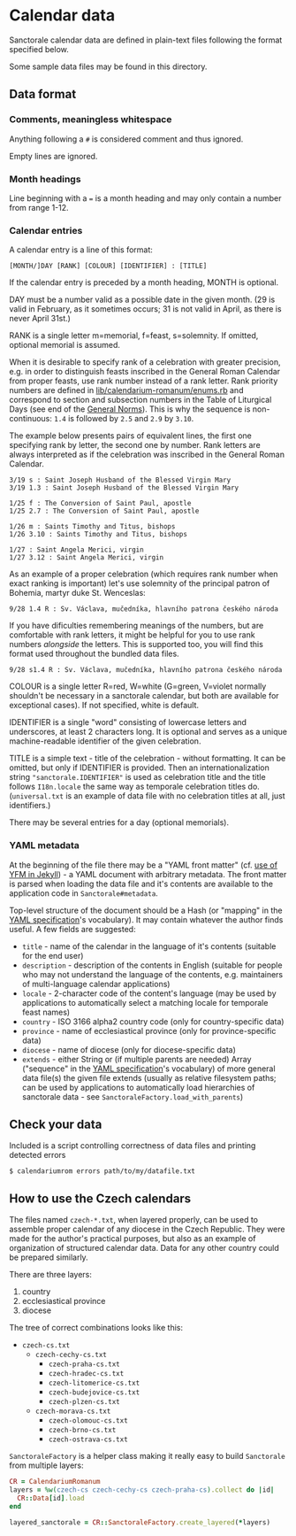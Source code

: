 # Calendar data

Sanctorale calendar data are defined in plain-text files following
the format specified below.

Some sample data files may be found in this directory.

## Data format

### Comments, meaningless whitespace

Anything following a `#` is considered comment and thus ignored.

Empty lines are ignored.

### Month headings

Line beginning with a `=` is a month heading and may only contain
a number from range 1-12.

### Calendar entries

A calendar entry is a line of this format:

```
[MONTH/]DAY [RANK] [COLOUR] [IDENTIFIER] : [TITLE]
```

If the calendar entry is preceded by a month heading, MONTH is
optional.

DAY must be a number valid as a possible date in the given month.
(29 is valid in February, as it sometimes occurs;
31 is not valid in April, as there is never April 31st.)

RANK is a single letter m=memorial, f=feast, s=solemnity.
If omitted, optional memorial is assumed.

When it is desirable to specify rank of a celebration
with greater precision, e.g. in order to distinguish feasts
inscribed in the General Roman Calendar from proper feasts,
use rank number instead of a rank letter.
Rank priority numbers are defined in
[lib/calendarium-romanum/enums.rb](../lib/calendarium-romanum/enums.rb)
and correspond to section and subsection numbers in
the Table of Liturgical Days
(see end of the [General Norms](https://www.ewtn.com/library/CURIA/CDWLITYR.HTM)).
This is why the sequence is non-continuous:
`1.4` is followed by `2.5` and `2.9` by `3.10`.

The example below presents pairs of equivalent lines,
the first one specifying rank by letter, the second one by number.
Rank letters are always interpreted as if the celebration
was inscribed in the General Roman Calendar.

```
3/19 s : Saint Joseph Husband of the Blessed Virgin Mary
3/19 1.3 : Saint Joseph Husband of the Blessed Virgin Mary

1/25 f : The Conversion of Saint Paul, apostle
1/25 2.7 : The Conversion of Saint Paul, apostle

1/26 m : Saints Timothy and Titus, bishops
1/26 3.10 : Saints Timothy and Titus, bishops

1/27 : Saint Angela Merici, virgin
1/27 3.12 : Saint Angela Merici, virgin
```

As an example of a proper celebration (which requires rank number
when exact ranking is important) let's use solemnity of the
principal patron of Bohemia, martyr duke St. Wenceslas:

```
9/28 1.4 R : Sv. Václava, mučedníka, hlavního patrona českého národa
```

If you have dificulties remembering meanings of the numbers,
but are comfortable with rank letters, it might be helpful for you
to use rank numbers *alongside* the letters.
This is supported too, you will find this format used throughout
the bundled data files.

```
9/28 s1.4 R : Sv. Václava, mučedníka, hlavního patrona českého národa
```

COLOUR is a single letter R=red, W=white (G=green, V=violet normally
shouldn't be necessary in a sanctorale calendar, but both are available
for exceptional cases).
If not specified, white is default.

IDENTIFIER is a single "word" consisting of lowercase letters and
underscores, at least 2 characters long.
It is optional and serves as a unique machine-readable identifier
of the given celebration.

TITLE is a simple text - title of the celebration - without formatting.
It can be omitted, but only if IDENTIFIER is provided.
Then an internationalization string `"sanctorale.IDENTIFIER"`
is used as celebration title and the title follows `I18n.locale`
the same way as temporale celebration titles do.
(`universal.txt` is an example of data file with no celebration titles
at all, just identifiers.)

There may be several entries for a day (optional memorials).

### YAML metadata

At the beginning of the file there may be a "YAML front matter"
(cf. [use of YFM in Jekyll][yfm]) -
a YAML document with arbitrary metadata.
The front matter is parsed when loading the data file
and it's contents are available to the application code
in `Sanctorale#metadata`.

Top-level structure of the document should be a Hash
(or "mapping" in the [YAML specification][yamlspec]'s vocabulary).
It may contain whatever the author finds useful.
A few fields are suggested:

* `title` - name of the calendar in the language of it's contents
  (suitable for the end user)
* `description` - description of the contents in English (suitable for
  people who may not understand the language of the contents,
  e.g. maintainers of multi-language calendar applications)
* `locale` - 2-character code of the content's language
  (may be used by applications to automatically select a matching
  locale for temporale feast names)
* `country` - ISO 3166 alpha2 country code (only for country-specific
  data)
* `province` - name of ecclesiastical province (only for
  province-specific data)
* `diocese` - name of diocese (only for diocese-specific data)
* `extends` - either String or (if multiple parents are needed)
  Array ("sequence" in the [YAML specification][yamlspec]'s vocabulary)
  of more general data file(s) the given file extends
  (usually as relative filesystem paths; can be used by applications
  to automatically load hierarchies of sanctorale data -
  see `SanctoraleFactory.load_with_parents`)

## Check your data

Included is a script controlling correctness of data files
and printing detected errors

```
$ calendariumrom errors path/to/my/datafile.txt
```

## How to use the Czech calendars

The files named `czech-*.txt`, when layered properly,
can be used to assemble
proper calendar of any diocese in the Czech Republic.
They were made for the author's practical purposes, but also
as an example of organization of structured calendar data.
Data for any other country could be prepared similarly.

There are three layers:

1. country
2. ecclesiastical province
3. diocese

The tree of correct combinations looks like this:

* `czech-cs.txt`
  * `czech-cechy-cs.txt`
    * `czech-praha-cs.txt`
    * `czech-hradec-cs.txt`
    * `czech-litomerice-cs.txt`
    * `czech-budejovice-cs.txt`
    * `czech-plzen-cs.txt`
  * `czech-morava-cs.txt`
    * `czech-olomouc-cs.txt`
    * `czech-brno-cs.txt`
    * `czech-ostrava-cs.txt`

`SanctoraleFactory` is a helper class making it really easy
to build `Sanctorale` from multiple layers:

```ruby
CR = CalendariumRomanum
layers = %w(czech-cs czech-cechy-cs czech-praha-cs).collect do |id|
  CR::Data[id].load
end

layered_sanctorale = CR::SanctoraleFactory.create_layered(*layers)
```

[yfm]: https://jekyllrb.com/docs/front-matter/
[yamlspec]: https://yaml.org/spec/1.2/spec.html
